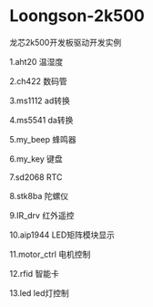 # Loongson-2k500
龙芯2k500开发板驱动开发实例


1.aht20  温湿度

2.ch422 数码管

3.ms1112 ad转换

4.ms5541 da转换

5.my_beep 蜂鸣器

6.my_key 键盘

7.sd2068 RTC

8.stk8ba 陀螺仪

9.IR_drv 红外遥控

10.aip1944 LED矩阵模块显示

11.motor_ctrl 电机控制

12.rfid 智能卡

13.led  led灯控制
